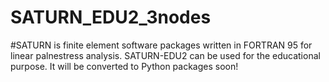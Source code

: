 # SATURN_EDU2_3nodes
#SATURN is finite element software packages written in FORTRAN 95 for linear palnestress analysis. SATURN-EDU2 can be used for the educational purpose. It will be converted to Python packages soon!
